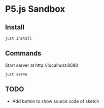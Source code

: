 # P5.js Sandbox

## Install

    just install

## Commands

Start server at http://localhost:8080

    just serve

## TODO

- Add button to show source code of sketch
